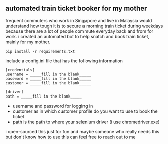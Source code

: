 ## automated train ticket booker for my mother

frequent commuters who work in Singapore and live in Malaysia would understand how tough it is to secure a morning train ticket during weekdays because there are a lot of people commute everyday back and from for work. i created an automated bot to help snatch and book train ticket, mainly for my mother.

```
pip install -r requirements.txt
```

include a config.ini file that has the following information

```
[credentials]
username = _____fill in the blank_____
password = _____fill in the blank_____
customer = _____fill in the blank_____

[driver]
path = _____fill in the blank_____
```

* username and password for logging in
* customer as in which customer profile do you want to use to book the ticket
* path is the path to where your selenium driver (i use chromedriver.exe)

i open-sourced this just for fun and maybe someone who really needs this but don't know how to use this can feel free to reach out to me